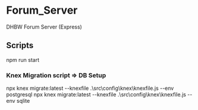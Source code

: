 # Forum_Server
DHBW Forum Server (Express)

## Scripts
npm run start

### Knex Migration script => DB Setup
npx knex migrate:latest --knexfile .\src\config\knex\knexfile.js --env postgresql
npx knex migrate:latest --knexfile .\src\config\knex\knexfile.js --env sqlite
